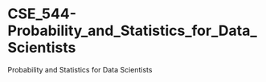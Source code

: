 # CSE_544-Probability_and_Statistics_for_Data_Scientists
Probability and Statistics for Data Scientists
